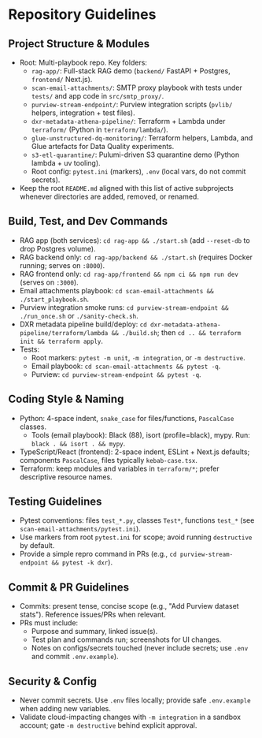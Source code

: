 # Repository Guidelines

## Project Structure & Modules
- Root: Multi-playbook repo. Key folders:
  - `rag-app/`: Full-stack RAG demo (`backend/` FastAPI + Postgres, `frontend/` Next.js).
  - `scan-email-attachments/`: SMTP proxy playbook with tests under `tests/` and app code in `src/smtp_proxy/`.
  - `purview-stream-endpoint/`: Purview integration scripts (`pvlib/` helpers, integration + test files).
  - `dxr-metadata-athena-pipeline/`: Terraform + Lambda under `terraform/` (Python in `terraform/lambda/`).
  - `glue-unstructured-dq-monitoring/`: Terraform helpers, Lambda, and Glue artefacts for Data Quality experiments.
  - `s3-etl-quarantine/`: Pulumi-driven S3 quarantine demo (Python lambda + uv tooling).
  - Root config: `pytest.ini` (markers), `.env` (local vars, do not commit secrets).
- Keep the root `README.md` aligned with this list of active subprojects whenever directories are added, removed, or renamed.

## Build, Test, and Dev Commands
- RAG app (both services): `cd rag-app && ./start.sh` (add `--reset-db` to drop Postgres volume).
- RAG backend only: `cd rag-app/backend && ./start.sh` (requires Docker running; serves on `:8000`).
- RAG frontend only: `cd rag-app/frontend && npm ci && npm run dev` (serves on `:3000`).
- Email attachments playbook: `cd scan-email-attachments && ./start_playbook.sh`.
- Purview integration smoke runs: `cd purview-stream-endpoint && ./run_once.sh` or `./sanity-check.sh`.
- DXR metadata pipeline build/deploy: `cd dxr-metadata-athena-pipeline/terraform/lambda && ./build.sh`; then `cd .. && terraform init && terraform apply`.
- Tests:
  - Root markers: `pytest -m unit`, `-m integration`, or `-m destructive`.
  - Email playbook: `cd scan-email-attachments && pytest -q`.
  - Purview: `cd purview-stream-endpoint && pytest -q`.

## Coding Style & Naming
- Python: 4-space indent, `snake_case` for files/functions, `PascalCase` classes.
  - Tools (email playbook): Black (88), isort (profile=black), mypy. Run: `black . && isort . && mypy`.
- TypeScript/React (frontend): 2-space indent, ESLint + Next.js defaults; components `PascalCase`, files typically `kebab-case.tsx`.
- Terraform: keep modules and variables in `terraform/*`; prefer descriptive resource names.

## Testing Guidelines
- Pytest conventions: files `test_*.py`, classes `Test*`, functions `test_*` (see `scan-email-attachments/pytest.ini`).
- Use markers from root `pytest.ini` for scope; avoid running `destructive` by default.
- Provide a simple repro command in PRs (e.g., `cd purview-stream-endpoint && pytest -k dxr`).

## Commit & PR Guidelines
- Commits: present tense, concise scope (e.g., "Add Purview dataset stats"). Reference issues/PRs when relevant.
- PRs must include:
  - Purpose and summary, linked issue(s).
  - Test plan and commands run; screenshots for UI changes.
  - Notes on configs/secrets touched (never include secrets; use `.env` and commit `.env.example`).

## Security & Config
- Never commit secrets. Use `.env` files locally; provide safe `.env.example` when adding new variables.
- Validate cloud-impacting changes with `-m integration` in a sandbox account; gate `-m destructive` behind explicit approval.
